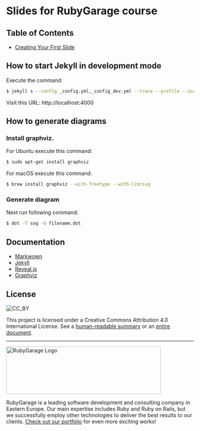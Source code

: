 # Slides for RubyGarage course

## Table of Contents

- [Creating Your First Slide](https://github.com/rubygarage/rubygarage.github.com/wiki/Creating-Your-First-Slide)

## How to start Jekyll in development mode

Execute the command:

```bash
$ jekyll s --config _config.yml,_config_dev.yml --trace --profile --incremental
```

Visit this URL: http://localhost:4000


## How to generate diagrams

### Install graphviz.

For Ubuntu execute this command:

```bash
$ sudo apt-get install graphviz
```

For macOS execute this command:

```bash
$ brew install graphviz --with-freetype --with-librsvg
```

### Generate diagram

Next run following command:

```bash
$ dot -T svg -O filename.dot
```


## Documentation

- [Markwown](https://help.github.com/categories/writing-on-github/)
- [Jekyll](https://jekyllrb.com/docs/home/)
- [Reveal.js](https://github.com/hakimel/reveal.js)
- [Graphviz](http://www.graphviz.org/Documentation.php)


## License

![CC_BY](https://i.creativecommons.org/l/by/4.0/88x31.png "Creative Commons Attribution 4.0 International License")

This project is licensed under a Creative Commons Attribution 4.0 International License.
See a [human-readable summary](http://creativecommons.org/licenses/by/4.0/)
or an [entire document](http://creativecommons.org/licenses/by/4.0/legalcode).

***
<a href="https://rubygarage.org/"><img src="https://rubygarage.s3.amazonaws.com/assets/assets/rg_color_logo_horizontal-919afc51a81d2e40cb6a0b43ee832e3fcd49669d06785156d2d16fd0d799f89e.png" alt="RubyGarage Logo" width="415" height="128"></a>

RubyGarage is a leading software development and consulting company in Eastern Europe. Our main expertise includes Ruby and Ruby on Rails, but we successfully employ other technologies to deliver the best results to our clients. [Check out our portfolio](https://rubygarage.org/portfolio) for even more exciting works!
